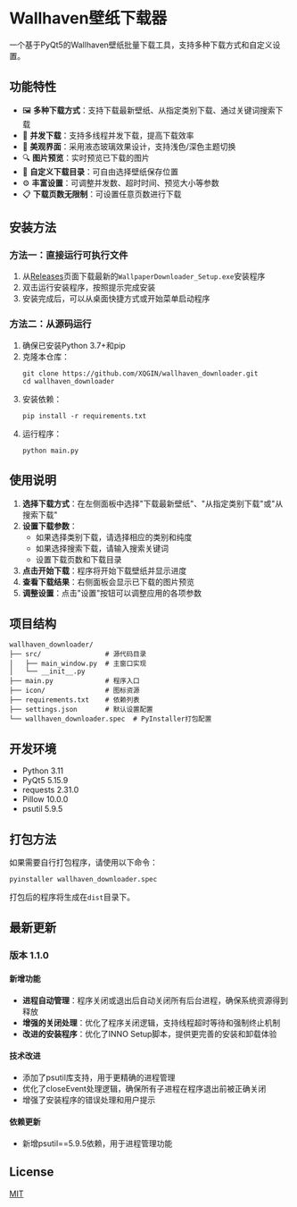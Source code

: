 # Wallhaven壁纸下载器

一个基于PyQt5的Wallhaven壁纸批量下载工具，支持多种下载方式和自定义设置。

## 功能特性

- 🖼️ **多种下载方式**：支持下载最新壁纸、从指定类别下载、通过关键词搜索下载
- 🚀 **并发下载**：支持多线程并发下载，提高下载效率
- 🎨 **美观界面**：采用液态玻璃效果设计，支持浅色/深色主题切换
- 🔍 **图片预览**：实时预览已下载的图片
- 📁 **自定义下载目录**：可自由选择壁纸保存位置
- ⚙️ **丰富设置**：可调整并发数、超时时间、预览大小等参数
- 📋 **下载页数无限制**：可设置任意页数进行下载

## 安装方法

### 方法一：直接运行可执行文件

1. 从[Releases](https://github.com/XQGIN/wallhaven_downloader/releases)页面下载最新的`WallpaperDownloader_Setup.exe`安装程序
2. 双击运行安装程序，按照提示完成安装
3. 安装完成后，可以从桌面快捷方式或开始菜单启动程序

### 方法二：从源码运行

1. 确保已安装Python 3.7+和pip
2. 克隆本仓库：
   ```
   git clone https://github.com/XQGIN/wallhaven_downloader.git
   cd wallhaven_downloader
   ```
3. 安装依赖：
   ```
   pip install -r requirements.txt
   ```
4. 运行程序：
   ```
   python main.py
   ```

## 使用说明

1. **选择下载方式**：在左侧面板中选择"下载最新壁纸"、"从指定类别下载"或"从搜索下载"
2. **设置下载参数**：
   - 如果选择类别下载，请选择相应的类别和纯度
   - 如果选择搜索下载，请输入搜索关键词
   - 设置下载页数和下载目录
3. **点击开始下载**：程序将开始下载壁纸并显示进度
4. **查看下载结果**：右侧面板会显示已下载的图片预览
5. **调整设置**：点击"设置"按钮可以调整应用的各项参数

## 项目结构

```
wallhaven_downloader/
├── src/                # 源代码目录
│   ├── main_window.py  # 主窗口实现
│   └── __init__.py
├── main.py             # 程序入口
├── icon/               # 图标资源
├── requirements.txt    # 依赖列表
├── settings.json       # 默认设置配置
└── wallhaven_downloader.spec  # PyInstaller打包配置
```

## 开发环境

- Python 3.11
- PyQt5 5.15.9
- requests 2.31.0
- Pillow 10.0.0
- psutil 5.9.5

## 打包方法

如果需要自行打包程序，请使用以下命令：

```
pyinstaller wallhaven_downloader.spec
```

打包后的程序将生成在`dist`目录下。

## 最新更新

### 版本 1.1.0

#### 新增功能
- **进程自动管理**：程序关闭或退出后自动关闭所有后台进程，确保系统资源得到释放
- **增强的关闭处理**：优化了程序关闭逻辑，支持线程超时等待和强制终止机制
- **改进的安装程序**：优化了INNO Setup脚本，提供更完善的安装和卸载体验

#### 技术改进
- 添加了psutil库支持，用于更精确的进程管理
- 优化了closeEvent处理逻辑，确保所有子进程在程序退出前被正确关闭
- 增强了安装程序的错误处理和用户提示

#### 依赖更新
- 新增psutil==5.9.5依赖，用于进程管理功能

## License

[MIT](LICENSE)